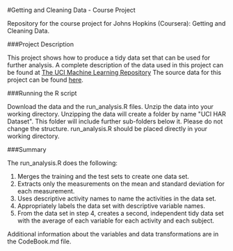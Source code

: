 #Getting and Cleaning Data - Course Project

Repository for the course project for Johns Hopkins (Coursera): Getting and Cleaning Data. 


###Project Description

This project shows how to produce a tidy data set that can be used for further analysis. A complete description of the data used in this project can be found at [The UCI Machine Learning Repository](http://archive.ics.uci.edu/ml/datasets/Human+Activity+Recognition+Using+Smartphones) The source data for this project can be found [here](https://d396qusza40orc.cloudfront.net/getdata%2Fprojectfiles%2FUCI%20HAR%20Dataset.zip).

###Running the R script

Download the data and the run_analysis.R files. Unzip the data into your working directory. Unzipping the data will create a folder by name "UCI HAR Dataset". This folder will include further sub-folders below it. Please do not change the structure. run_analysis.R should be placed directly in your working directory. 

###Summary

The run_analysis.R does the following: <br>
1. Merges the training and the test sets to create one data set. <br>
2. Extracts only the measurements on the mean and standard deviation for each measurement. <br>
3. Uses descriptive activity names to name the activities in the data set. <br>
4. Appropriately labels the data set with descriptive variable names. <br>
5. From the data set in step 4, creates a second, independent tidy data set with the average of each variable for each activity and each subject. <br>

Additional information about the variables and data transformations are in the CodeBook.md file.